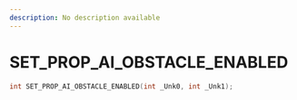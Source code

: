 ```yaml
---
description: No description available 
---
```


# SET_PROP_AI_OBSTACLE_ENABLED

```cpp
int SET_PROP_AI_OBSTACLE_ENABLED(int _Unk0, int _Unk1);
```